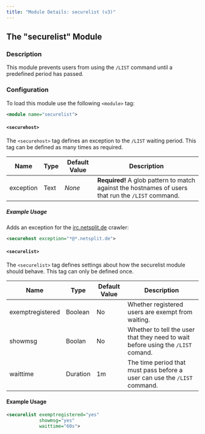 ```yaml
---
title: "Module Details: securelist (v3)"
---
```


## The "securelist" Module

### Description

This module prevents users from using the `/LIST` command until a predefined period has passed.

### Configuration

To load this module use the following `<module>` tag:

```xml
<module name="securelist">
```

#### `<securehost>`

The `<securehost>` tag defines an exception to the `/LIST` waiting period. This tag can be defined as many times as required.

Name      | Type | Default Value | Description
--------- | ---- | ------------- | -----------
exception | Text | *None*        | **Required!** A glob pattern to match against the hostnames of users that run the `/LIST` command.

##### Example Usage

Adds an exception for the [irc.netsplit.de](http://irc.netsplit.de) crawler:

```xml
<securehost exception="*@*.netsplit.de">
```

#### `<securelist>`

The `<securelist>` tag defines settings about how the securelist module should behave. This tag can only be defined once.

Name             | Type     | Default Value | Description
---------------- | -------- | ------------- | -----------
exemptregistered | Boolean  | No            | Whether registered users are exempt from waiting.
showmsg          | Boolan   | No            | Whether to tell the user that they need to wait before using the `/LIST` comand.
waittime         | Duration | 1m            | The time period that must pass before a user can use the `/LIST` command.

#### Example Usage

```xml
<securelist exemptregistered="yes"
            showmsg="yes"
            waittime="60s">
```
